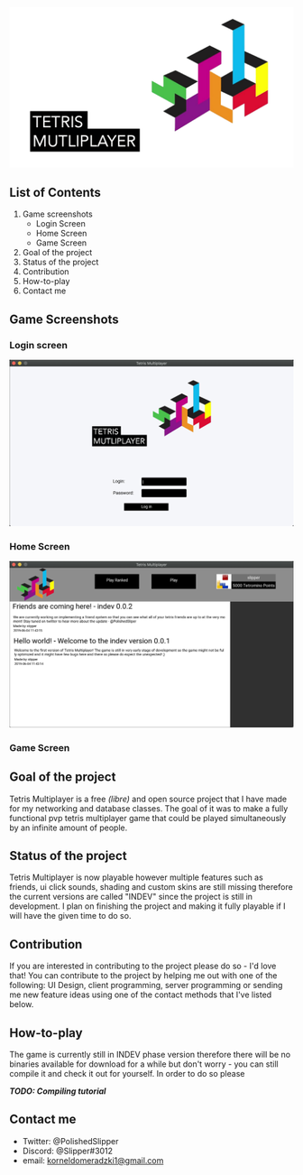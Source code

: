 ![gameLogo](https://raw.githubusercontent.com/TheSlipper/Tetris-Multiplayer-Client/master/Resources/Game%20Logo/Tetris%20Multiplayer%20Logo.png)

## List of Contents

1. Game screenshots
   * Login Screen
   * Home Screen
   * Game Screen
2. Goal of the project
3. Status of the project
4. Contribution
5. How-to-play
6. Contact me

## Game Screenshots

### Login screen
![login screen](https://raw.githubusercontent.com/TheSlipper/Tetris-Multiplayer-Client/master/docs/login_screen.png)

### Home Screen
![home screen](https://raw.githubusercontent.com/TheSlipper/Tetris-Multiplayer-Client/master/docs/home_screen.png)

### Game Screen

## Goal of the project

Tetris Multiplayer is a free *(libre)* and open source project that I have made for my networking and database classes. The goal of it was to make a fully functional pvp tetris multiplayer game that could be played simultaneously by an infinite amount of people.

## Status of the project

Tetris Multiplayer is now playable however multiple features such as friends, ui click sounds, shading and custom skins are still missing therefore the current versions are called "INDEV" since the project is still in development. I plan on finishing the project and making it fully playable if I will have the given time to do so.

## Contribution

If you are interested in contributing to the project please do so - I'd love that! You can contribute to the project by helping me out with one of the following: UI Design, client programming, server programming or sending me new feature ideas using one of the contact methods that I've listed below.

## How-to-play

The game is currently still in INDEV phase version therefore there will be no binaries available for download for a while but don't worry - you can still compile it and check it out for yourself. In order to do so please

***TODO: Compiling tutorial***

## Contact me

* Twitter: @PolishedSlipper
* Discord: @Slipper#3012
* email: korneldomeradzki1@gmail.com